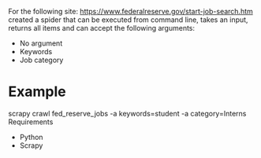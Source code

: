 
For the following site: https://www.federalreserve.gov/start-job-search.htm created a spider that can be executed from command line, takes an input, returns all items and can accept the following arguments:
- No argument<br />
- Keywords<br />
- Job category

# Example

scrapy crawl fed_reserve_jobs -a keywords=student -a category=Interns
Requirements
- Python
- Scrapy
